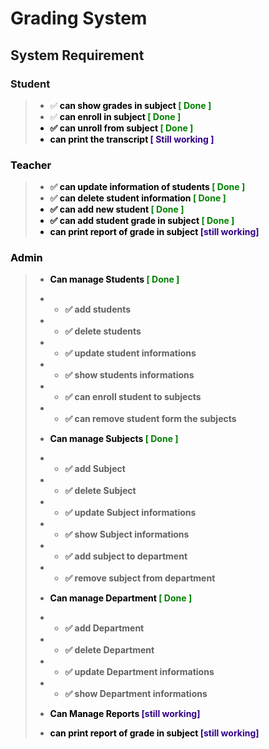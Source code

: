 # Grading System

## System Requirement 

### Student
> * ✅<b style="color:black">  can show grades in subject <span style="color:green">[ Done ]</span> </b>
> * ✅<b style="color:black">  can enroll in subject <span style="color:green">[ Done ]</span> 
> * ✅<b style="color:black">  can unroll from subject <span style="color:green">[ Done ]</span> 
> * <b>  can print the transcript <span style="color:#308">[ Still working ]</span> 
>
### Teacher
> * ✅<b style="color:black">  can update information of students <span style="color:green">[ Done ]</span> </b>
> * ✅<b style="color:black">  can delete student information <span style="color:green">[ Done ]</span> 
> * ✅<b style="color:black">  can add new student <span style="color:green">[ Done ]</span> 
> * ✅<b style="color:black">  can add student grade in subject <span style="color:green">[ Done ]</span> 
> * <b style="color:black">  can print report of grade in subject  <span style="color:#308">[still working]</span> 
### Admin
> * <b style="color:black">  Can manage Students  <span style="color:green">[ Done ]</span> </b>
> * - ✅ add students 
> * - ✅ delete students
> * - ✅ update student informations
> * - ✅ show students informations
> * - ✅ can enroll student to subjects 
> * - ✅ can remove student form the subjects
> * <b style="color:black">  Can manage Subjects  <span style="color:green">[ Done ]</span> </b>
> * - ✅ add Subject
> * - ✅ delete Subject
> * - ✅ update Subject informations
> * - ✅ show Subject informations 
> * - ✅ add subject to department
> * - ✅ remove subject from department
> * <b style="color:black">  Can manage Department <span style="color:green">[ Done ]</span></b>
> * - ✅ add Department
> * - ✅ delete Department
> * - ✅ update Department informations
> * - ✅ show Department informations 
> * <b style="color:black">  Can Manage Reports <span style="color:#308">[still working]</span> </b>
> 
> * <b style="color:black">  can print report of grade in subject  <span style="color:#308">[still working]</span> 